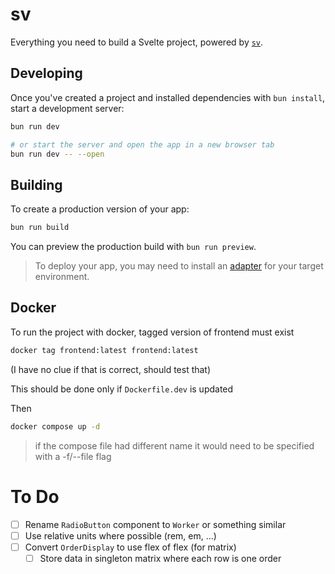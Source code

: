 # sv

Everything you need to build a Svelte project, powered by [`sv`](https://github.com/sveltejs/cli).

## Developing

Once you've created a project and installed dependencies with `bun install`, start a development server:

```bash
bun run dev

# or start the server and open the app in a new browser tab
bun run dev -- --open
```

## Building

To create a production version of your app:

```bash
bun run build
```

You can preview the production build with `bun run preview`.

> To deploy your app, you may need to install an [adapter](https://svelte.dev/docs/kit/adapters) for your target environment.


## Docker

To run the project with docker, tagged version of frontend must exist

```bash
docker tag frontend:latest frontend:latest
```

(I have no clue if that is correct, should test that)

This should be done only if `Dockerfile.dev` is updated

Then

```bash
docker compose up -d
```

> if the compose file had different name it would need to be specified with a -f/--file flag

# To Do
- [ ] Rename `RadioButton` component to `Worker` or something similar
- [ ] Use relative units where possible (rem, em, ...)
- [ ] Convert `OrderDisplay` to use flex of flex (for matrix)
  - [ ] Store data in singleton matrix where each row is one order